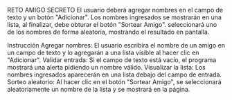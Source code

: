 RETO AMIGO SECRETO
El usuario deberá agregar nombres en el campo de texto y un botón "Adicionar". 
Los nombres ingresados se mostrarán en una lista, al finalizar, debe obturar el botón "Sortear Amigo".
seleccionará uno de los nombres de forma aleatoria, mostrando el resultado en pantalla.

Instrucción
Agregar nombres: El usuario  escribira  el nombre de un amigo en un campo de texto y lo agregarán a una lista visible al hacer clic en "Adicionar".
Validar entrada: Si el campo de texto está vacío, el programa mostrará una alerta pidiendo un nombre válido.
Visualizar la lista: Los nombres ingresados aparecerán en una lista debajo del campo de entrada.
Sorteo aleatorio: Al hacer clic en el botón "Sortear Amigo", se seleccionará aleatoriamente un nombre de la lista y se mostrará en la página.
